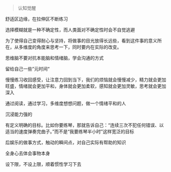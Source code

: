 > 认知觉醒

舒适区边缘，在拉伸区不断练习

选择模糊就是一种不确定性，而人类面对不确定性时会不自觉逃避

为了使得自己变得耐心与坚持，将做事的目光放得长远些，看到这件事的意义所在，从多维度的角度来思考一下，同时要内在实际的改变。

思维脑不要对抗本能脑和情绪脑，学会沟通的方式

留给自己一些”元时间“

慢慢练习收回感受，让注意力回到当下，我们的烦恼就会慢慢减少，精力就会更加旺盛，情绪就会更加平和，身体就会更加柔软，感知就会更加灵敏，思考就会更加深入

通过阅读，通过学习，多维度想想问题，做一个情绪平和的人

沉浸能力强的

有定义明确的目标。比如你要练琴，那就告诉自己：“连续三次不犯任何错误、以适当的速度弹奏完曲子。”而不是“我要练琴半小时”这样宽泛的目标

后娱乐的做事方式，触动的瞬间点，对自己实际有帮助的知识

全身心去体会事物本身

设下限，不设上限，顺着惯性学习下去
